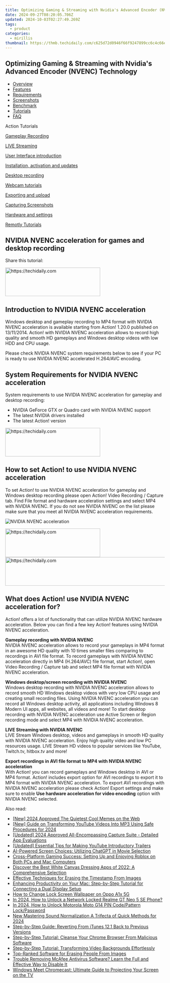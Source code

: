 ```yaml
---
title: Optimizing Gaming & Streaming with Nvidia's Advanced Encoder (NVENC) Technology
date: 2024-09-27T08:20:05.706Z
updated: 2024-10-03T02:27:49.269Z
tags:
  - product
categories:
  - mirillis
thumbnail: https://thmb.techidaily.com/c625d72d0946f66f9247899cc6c4c66eb70d8cf37963b2732e636693601b56f7.jpg
---
```


## Optimizing Gaming & Streaming with Nvidia's Advanced Encoder (NVENC) Technology

* [Overview](https://tools.techidaily.com/mirillis/products/)
* [Features](https://tools.techidaily.com/mirillis/products/)
* [Requirements](https://tools.techidaily.com/mirillis/products/)
* [Screenshots](https://tools.techidaily.com/mirillis/products/)
* [Benchmark](https://tools.techidaily.com/mirillis/products/)
* [Tutorials](https://tools.techidaily.com/mirillis/products/)
* [FAQ](https://tools.techidaily.com/mirillis/products/)

Action Tutorials

[Gameplay Recording](https://tools.techidaily.com/mirillis/products/) 

[LIVE Streaming](https://tools.techidaily.com/mirillis/products/) 

[User Interface introduction](https://tools.techidaily.com/mirillis/products/) 

[Installation, activation and updates](https://tools.techidaily.com/mirillis/products/) 

[Desktop recording](https://tools.techidaily.com/mirillis/products/) 

[Webcam tutorials](https://tools.techidaily.com/mirillis/products/) 

[Exporting and upload](https://tools.techidaily.com/mirillis/products/) 

[Capturing Screenshots](https://tools.techidaily.com/mirillis/products/) 

[Hardware and settings](https://tools.techidaily.com/mirillis/products/) 

[Remotly Tutorials](https://remotly.com/tutorials/getting-started-with-remotly-for-windows-pc) 

## NVIDIA NVENC acceleration for games and desktop recording

  
 Share this tutorial:

<!-- affiliate ads begin -->
<a href="https://laganoo.pxf.io/c/5597632/1528693/16446" target="_top" id="1528693">
  <img src="//a.impactradius-go.com/display-ad/16446-1528693" border="0" alt="https://techidaily.com" width="300" height="90"/>
</a>
<img height="0" width="0" src="https://laganoo.pxf.io/i/5597632/1528693/16446" style="position:absolute;visibility:hidden;" border="0" />
<!-- affiliate ads end -->

##  Introduction to NVIDIA NVENC acceleration 

 Windows desktop and gameplay recording to MP4 format with NVIDIA NVENC acceleration is available starting from Action! 1.20.0 published on 13/11/2014\. Action! with NVIDIA NVENC acceleration allows to record high quality and smooth HD gameplays and Windows desktop videos with low HDD and CPU usage. 

 Please check NVIDIA NVENC system requirements below to see if your PC is ready to use NVIDIA NVENC accelerated H.264/AVC encoding.

##  System Requirements for NVIDIA NVENC acceleration 

 System requirements to use NVIDIA NVENC acceleration for gameplay and desktop recording:

* NVIDIA GeForce GTX or Quadro card with NVIDIA NVENC support
* The latest NVIDIA drivers installed
* The latest Action! version

<!-- affiliate ads begin -->
<a href="https://malaysia-healthcare-travel-council.pxf.io/c/5597632/1557746/17382" target="_top" id="1557746">
  <img src="//a.impactradius-go.com/display-ad/17382-1557746" border="0" alt="https://techidaily.com" width="300" height="90"/>
</a>
<img height="0" width="0" src="https://malaysia-healthcare-travel-council.pxf.io/i/5597632/1557746/17382" style="position:absolute;visibility:hidden;" border="0" />
<!-- affiliate ads end -->

##  How to set Action! to use NVIDIA NVENC acceleration

 To set Action! to use NVIDIA NVENC acceleration for gameplay and Windows desktop recording please open Action! Video Recording / Capture tab. Find File format and hardware acceleration settings and select MP4 with NVIDIA NVENC. If you do not see NVIDIA NVENC on the list please make sure that you meet all NVIDIA NVENC acceleration requirements. 

![NVIDIA NVENC acceleration](https://mirillis.com/res/old/gfx/tutorials/hardware_settings/mirillis_action_nvidia_nvenc_acceleration.jpg "NVIDIA NVENC acceleration") 

<!-- affiliate ads begin -->
<a href="https://aligracehair.sjv.io/c/5597632/1886015/19272" target="_top" id="1886015">
  <img src="//a.impactradius-go.com/display-ad/19272-1886015" border="0" alt="https://techidaily.com" width="300" height="90"/>
</a>
<img height="0" width="0" src="https://aligracehair.sjv.io/i/5597632/1886015/19272" style="position:absolute;visibility:hidden;" border="0" />
<!-- affiliate ads end -->

<!-- affiliate ads begin -->
<a href="https://ephamedtechinc.pxf.io/c/5597632/2123509/26400" target="_top" id="2123509">
  <img src="//a.impactradius-go.com/display-ad/26400-2123509" border="0" alt="https://techidaily.com" width="728" height="90"/>
</a>
<img height="0" width="0" src="https://ephamedtechinc.pxf.io/i/5597632/2123509/26400" style="position:absolute;visibility:hidden;" border="0" />
<!-- affiliate ads end -->

##  What does Action! use NVIDIA NVENC acceleration for? 

 Action! offers a lot of functionality that can utilize NVIDIA NVENC hardware acceleration. Below you can find a few key Action! features using NVIDIA NVENC acceleration.

**Gameplay recording with NVIDIA NVENC**   
 NVIDIA NVENC acceleration allows to record your gameplays in MP4 format in an awesome HD quality with 10 times smaller files comparing to recordings in AVI file format. To record gameplays with NVIDIA NVENC acceleration directly in MP4 (H.264/AVC) file format, start Action!, open Video Recording / Capture tab and select MP4 file format with NVIDIA NVENC acceleration.

**Windows desktop/screen recording with NVIDIA NVENC**  
 Windows desktop recording with NVIDIA NVENC acceleration allows to record smooth HD Windows desktop videos with very low CPU usage and creating small recording files. Using NVIDIA NVENC acceleration you can record all Windows desktop activity, all applications including Windows 8 Modern UI apps, all websites, all videos and more! To start desktop recording with NVIDIA NVENC acceleration use Active Screen or Region recording mode and select MP4 with NVIDIA NVENC acceleration.

**LIVE Streaming with NVIDIA NVENC**  
 LIVE Stream Windows desktop, videos and gameplays in smooth HD quality with NVIDIA NVENC acceleration. Enjoy high quality video and low PC resources usage. LIVE Stream HD videos to popular services like YouTube, Twitch.tv, hitbox.tv and more! 

 **Export recordings in AVI file format to MP4 with NVIDIA NVENC acceleration**  
 With Action! you can record gameplays and Windows desktop in AVI or MP4 format. Action! includes export option for AVI recordings to export it to MP4 format with NVIDIA NVENC acceleration. To export AVI recordings with NVIDIA NVENC acceleration please check Action! Export settings and make sure to enable **Use hardware acceleration for video encoding** option with NVIDIA NVENC selected.

<ins class="adsbygoogle"
     style="display:block"
     data-ad-format="autorelaxed"
     data-ad-client="ca-pub-7571918770474297"
     data-ad-slot="1223367746"></ins>

<ins class="adsbygoogle"
     style="display:block"
     data-ad-client="ca-pub-7571918770474297"
     data-ad-slot="8358498916"
     data-ad-format="auto"
     data-full-width-responsive="true"></ins>

<span class="atpl-alsoreadstyle">Also read:</span>
<div><ul>
<li><a href="https://facebook-video-content.techidaily.com/new-2024-approved-the-quietest-cool-memes-on-the-web/"><u>[New] 2024 Approved The Quietest Cool Memes on the Web</u></a></li>
<li><a href="https://eaxpv-info.techidaily.com/new-guide-on-transforming-youtube-videos-into-mp3-using-safe-procedures-for-2024/"><u>[New] Guide on Transforming YouTube Videos Into MP3 Using Safe Procedures for 2024</u></a></li>
<li><a href="https://video-screen-grab.techidaily.com/updated-2024-approved-all-encompassing-capture-suite-detailed-app-evaluations/"><u>[Updated] 2024 Approved All-Encompassing Capture Suite - Detailed App Evaluations</u></a></li>
<li><a href="https://youtube-video-recordings.techidaily.com/updated-essential-tips-for-making-youtube-introductory-trailers/"><u>[Updated] Essential Tips for Making YouTube Introductory Trailers</u></a></li>
<li><a href="https://tech-haven.techidaily.com/ai-powered-screen-choices-utilizing-chatgpt-in-movie-selection/"><u>AI-Powered Screen Choices: Utilizing ChatGPT in Movie Selection</u></a></li>
<li><a href="https://discover-bytes.techidaily.com/cross-platform-gaming-success-setting-up-and-enjoying-roblox-on-both-pcs-and-mac-computers/"><u>Cross-Platform Gaming Success: Setting Up and Enjoying Roblox on Both PCs and Mac Computers</u></a></li>
<li><a href="https://discover-bytes.techidaily.com/discover-the-best-white-canvas-dressing-apps-of-2022-a-comprehensive-selection/"><u>Discover the Best White Canvas Dressing Apps of 2022: A Comprehensive Selection</u></a></li>
<li><a href="https://discover-bytes.techidaily.com/effective-techniques-for-erasing-the-timestamp-from-images/"><u>Effective Techniques for Erasing the Timestamp From Images</u></a></li>
<li><a href="https://discover-bytes.techidaily.com/enhancing-productivity-on-your-mac-step-by-step-tutorial-for-connecting-a-dual-display-setup/"><u>Enhancing Productivity on Your Mac: Step-by-Step Tutorial for Connecting a Dual Display Setup</u></a></li>
<li><a href="https://easy-unlock-android.techidaily.com/how-to-change-lock-screen-wallpaper-on-oppo-a1x-5g-by-drfone-android/"><u>How to Change Lock Screen Wallpaper on Oppo A1x 5G</u></a></li>
<li><a href="https://easy-unlock-android.techidaily.com/in-2024-how-to-unlock-a-network-locked-realme-gt-neo-5-se-phone-by-drfone-android/"><u>In 2024, How to Unlock a Network Locked Realme GT Neo 5 SE Phone?</u></a></li>
<li><a href="https://android-unlock.techidaily.com/in-2024-how-to-unlock-motorola-moto-g14-pin-codepattern-lockpassword-by-drfone-android/"><u>In 2024, How to Unlock Motorola Moto G14 PIN Code/Pattern Lock/Password</u></a></li>
<li><a href="https://voice-adjusting.techidaily.com/new-mastering-sound-normalization-a-trifecta-of-quick-methods-for-2024/"><u>New Mastering Sound Normalization A Trifecta of Quick Methods for 2024</u></a></li>
<li><a href="https://discover-bytes.techidaily.com/step-by-step-guide-reverting-from-itunes-121-back-to-previous-versions/"><u>Step-by-Step Guide: Reverting From iTunes 12.1 Back to Previous Versions</u></a></li>
<li><a href="https://discover-bytes.techidaily.com/step-by-step-tutorial-cleanse-your-chrome-browser-from-malicious-software/"><u>Step-by-Step Tutorial: Cleanse Your Chrome Browser From Malicious Software</u></a></li>
<li><a href="https://discover-bytes.techidaily.com/step-by-step-tutorial-transforming-video-backgrounds-effortlessly/"><u>Step-by-Step Tutorial: Transforming Video Backgrounds Effortlessly</u></a></li>
<li><a href="https://discover-bytes.techidaily.com/top-ranked-software-for-erasing-people-from-images/"><u>Top-Ranked Software for Erasing People From Images</u></a></li>
<li><a href="https://discover-bytes.techidaily.com/trouble-removing-mcafee-antivirus-software-learn-the-full-and-effective-way-to-disable-it/"><u>Trouble Removing McAfee Antivirus Software? Learn the Full and Effective Way to Disable It</u></a></li>
<li><a href="https://tech-recovery.techidaily.com/windows-meet-chromecast-ultimate-guide-to-projecting-your-screen-on-the-tv/"><u>Windows Meet Chromecast: Ultimate Guide to Projecting Your Screen on the TV</u></a></li>
</ul></div>

